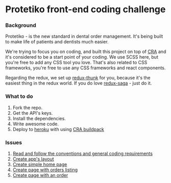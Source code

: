 # Protetiko front-end coding challenge

### Background
Protetiko - is the new standard in dental order management. It's being built to make life of patients and dentists much easier.

We're trying to focus you on coding, and built this project on top of [CRA](https://github.com/facebook/create-react-app) and it's considered to be a start point of your coding.
We use SCSS here, but you're free to add any CSS tool you love. That's also related to CSS frameworks, you're free to use any CSS frameworks and react components.

Regarding the redux, we set up [redux-thunk](https://github.com/gaearon/redux-thunk) for you, because it's the easiest thing in the redux world.
If you do love [redux-saga](redux-saga.js.org) - just do it.

### What to do
1. Fork the repo.
2. Get the API's keys.
3. Install the dependencies.
4. Write awesome code.
5. Deploy to [heroku](heroku.com) with using [CRA buildpack](https://github.com/mars/create-react-app-buildpack)

### Issues
1. [Read and follow the conventions and general coding requirements](issues/0-hello-world.md)
2. [Create app's layout](issues/1-layout.md)
3. [Create simple home page](issues/2-home-page.md)
4. [Create page with orders listing](issues/3-orders-page.md)
5. [Create page with an order](issues/4-order-page.md)

